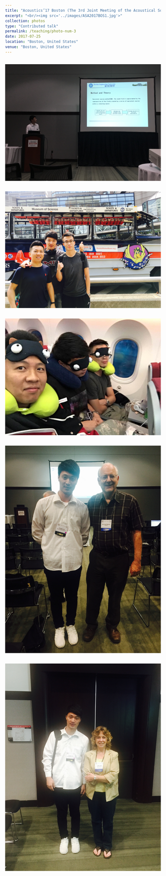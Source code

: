 ```yaml
---
title: "Acoustics’17 Boston (The 3rd Joint Meeting of the Acoustical Society of America and the European Acoustics Association)"
excerpt: "<br/><img src='../images/ASA2017BOS1.jpg'>"
collection: photos
type: "Contributed talk"
permalink: /teaching/photo-num-3
date: 2017-07-25
location: "Boston, United States"
venue: "Boston, United States"
---
```


<br/><img src='../images/ASA2017BOS1.jpg'>

<br/><img src='../images/ASA2017BOS2.jpg'>

<br/><img src='../images/ASA2017BOS3.jpg'>

<br/><img src='../images/ASA2017BOS4.jpg'>

<br/><img src='../images/ASA2017BOS5.jpg'>


